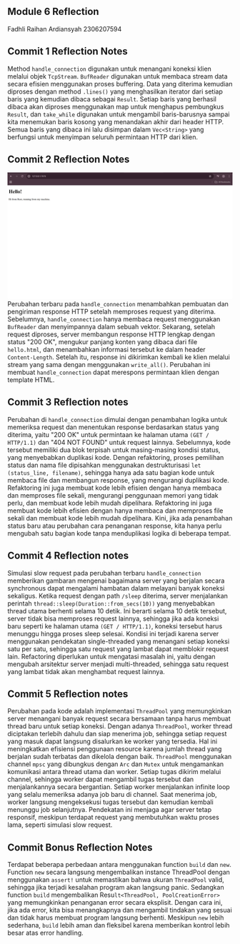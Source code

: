 ## Module 6 Reflection
Fadhli Raihan Ardiansyah 
2306207594
## Commit 1 Reflection Notes
Method `handle_connection` digunakan untuk menangani koneksi klien melalui objek `TcpStream`. `BufReader` digunakan untuk membaca stream data secara efisien menggunakan proses buffering. Data yang diterima kemudian diproses dengan method `.lines()` yang menghasilkan iterator dari setiap baris yang kemudian dibaca sebagai `Result`. Setiap baris yang berhasil dibaca akan diproses menggunakan map untuk menghapus pembungkus `Result`, dan `take_while` digunakan untuk mengambil baris-barusnya sampai kita menemukan baris kosong yang menandakan akhir dari header HTTP. Semua baris yang dibaca ini lalu disimpan dalam `Vec<String>` yang berfungsi untuk menyimpan seluruh permintaan HTTP dari klien.

## Commit 2 Reflection Notes
![Commit 2 screen capture](/assets/images/commit2.png)
Perubahan terbaru pada `handle_connection` menambahkan pembuatan dan pengiriman response HTTP setelah memproses request yang diterima. Sebelumnya, `handle_connection` hanya membaca request menggunakan `BufReader` dan menyimpannya dalam sebuah vektor. Sekarang, setelah request diproses, server membangun response HTTP lengkap dengan status "200 OK", mengukur panjang konten yang dibaca dari file `hello.html`, dan menambahkan informasi tersebut ke dalam header `Content-Length`. Setelah itu, response ini dikirimkan kembali ke klien melalui stream yang sama dengan menggunakan `write_all()`. Perubahan ini membuat `handle_connection` dapat merespons permintaan klien dengan template HTML.

## Commit 3 Reflection notes
Perubahan di `handle_connection`  dimulai dengan penambahan logika untuk memeriksa request dan menentukan response berdasarkan status yang diterima, yaitu "200 OK" untuk permintaan ke halaman utama `(GET / HTTP/1.1)` dan "404 NOT FOUND" untuk request lainnya. Sebelumnya, kode tersebut memiliki dua blok terpisah untuk masing-masing kondisi status, yang menyebabkan duplikasi kode. Dengan refaktoring, proses pemilihan status dan nama file dipisahkan menggunakan destrukturisasi `let (status_line, filename)`, sehingga hanya ada satu bagian kode untuk membaca file dan membangun response, yang mengurangi duplikasi kode.  Refaktoring ini juga membuat kode lebih efisien dengan hanya membaca dan memproses file sekali, mengurangi penggunaan memori yang tidak perlu, dan membuat kode lebih mudah dipelihara. Refaktoring ini juga membuat kode lebih efisien dengan hanya membaca dan memproses file sekali dan membuat kode lebih mudah dipelihara. Kini, jika ada penambahan status baru atau perubahan cara penanganan response, kita hanya perlu mengubah satu bagian kode tanpa menduplikasi logika di beberapa tempat.

## Commit 4 Reflection notes
Simulasi slow request pada perubahan terbaru `handle_connection` memberikan gambaran mengenai bagaimana server yang berjalan secara synchronous dapat mengalami hambatan dalam melayani banyak koneksi sekaligus. Ketika request dengan path `/sleep` diterima, server menjalankan perintah `thread::sleep(Duration::from_secs(10))` yang menyebabkan thread utama berhenti selama 10 detik. Ini berarti selama 10 detik tersebut, server tidak bisa memproses request lainnya, sehingga jika ada koneksi baru seperti ke halaman utama `(GET / HTTP/1.1)`, koneksi tersebut harus menunggu hingga proses sleep selesai. Kondisi ini terjadi karena server menggunakan pendekatan single-threaded yang menangani setiap koneksi satu per satu, sehingga satu request yang lambat dapat memblokir request lain. Refactoring diperlukan untuk mengatasi masalah ini, yaitu dengan mengubah arsitektur server menjadi multi-threaded, sehingga satu request yang lambat tidak akan menghambat request lainnya.

## Commit 5 Reflection notes
Perubahan pada kode adalah implementasi `ThreadPool` yang memungkinkan server menangani banyak request secara bersamaan tanpa harus membuat thread baru untuk setiap koneksi. Dengan adanya `ThreadPool`, worker thread diciptakan terlebih dahulu dan siap menerima job, sehingga setiap request yang masuk dapat langsung disalurkan ke worker yang tersedia. Hal ini meningkatkan efisiensi penggunaan resource karena jumlah thread yang berjalan sudah terbatas dan dikelola dengan baik. `ThreadPool` menggunakan channel `mpsc` yang dibungkus dengan `Arc` dan `Mutex` untuk mengamankan komunikasi antara thread utama dan worker. Setiap tugas dikirim melalui channel, sehingga worker dapat mengambil tugas tersebut dan menjalankannya secara bergantian. Setiap worker menjalankan infinite loop yang selalu memeriksa adanya job baru di channel. Saat menerima job, worker langsung mengeksekusi tugas tersebut dan kemudian kembali menunggu job selanjutnya. Pendekatan ini menjaga agar server tetap responsif, meskipun terdapat request yang membutuhkan waktu proses lama, seperti simulasi slow request.

## Commit Bonus Reflection Notes
Terdapat beberapa perbedaan antara menggunakan function `build` dan `new`. Function `new` secara langsung mengembalikan instance ThreadPool dengan menggunakan `assert!` untuk memastikan bahwa ukuran `ThreadPool` valid, sehingga jika terjadi kesalahan program akan langsung panic. Sedangkan function `build` mengembalikan Resu`lt<ThreadPool, PoolCreationError>` yang memungkinkan penanganan error secara eksplisit. Dengan cara ini, jika ada error, kita bisa menangkapnya dan mengambil tindakan yang sesuai dan tidak harus membuat program langsung berhenti. Meskipun `new` lebih sederhana, `build` lebih aman dan fleksibel karena memberikan kontrol lebih besar atas error handling.